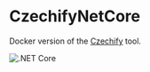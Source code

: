 # CzechifyNetCore

Docker version of the [Czechify](https://github.com/mkorman/Czechify) tool.

![.NET Core](https://github.com/mkorman/CzechifyNetCore/workflows/.NET%20Core/badge.svg)

